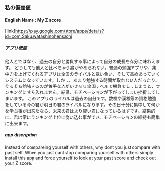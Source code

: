 ### 私の偏差値
#### English Name : My Z score
[link]https://play.google.com/store/apps/details?id=com.Saku.watashinohensachi

##### アプリ概要
他人とではなく、過去の自分と勝負する事によって自分の成長を存分に味わえます。
どうしても他人と比べちゃう癖がやめられない。普通の勉強アプリや、集中力を上げてくれるアプリは全国のライバルと競い合い、そして高めあっていくシステムになっています。しかし、あまり勉強する時間が取れない人だったり、そもそも勉強するのが苦手な人がいきなり全国レベルで勝負をしてしまうと、ランキングにすら入れません。結果、モチベーションが下がってしまい挫折してしまいます。
このアプリのライバルは過去の自分です。数検や漢検等の資格勉強をしている今の君が明日の君のライバルになります。その日十分に集中して何かを学ぶ事が出来たなら、未来の君はより賢い君になっているはずです。結果的に、君は常にランキング上位に食い込む事ができ、モチベーションの維持も簡単に出来ます。

##### app discription
Instead of compareing yourself with others, why dont you just compare with past self. 
When you just cant stop comparing yourself with others simply install this app and force yourself to look at your past score and check out your Z score.
